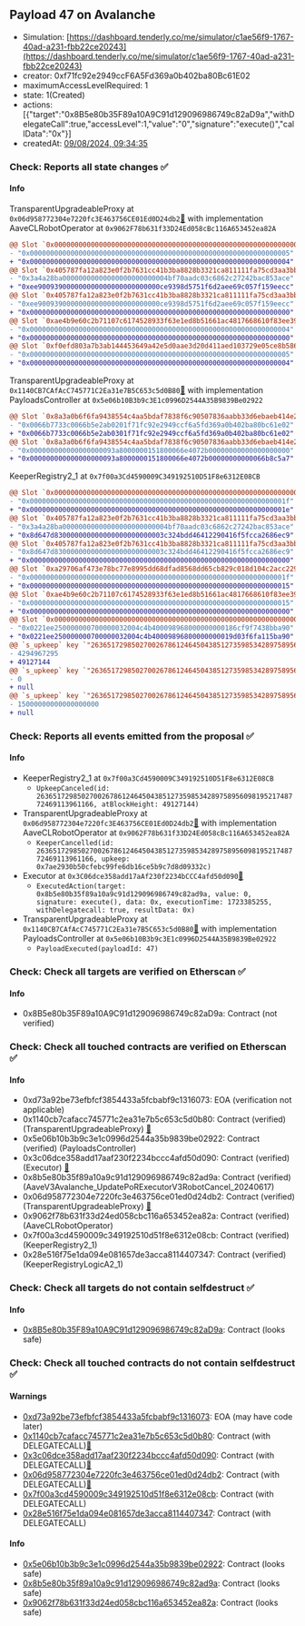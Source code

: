 ## Payload 47 on Avalanche

- Simulation: [https://dashboard.tenderly.co/me/simulator/c1ae56f9-1767-40ad-a231-fbb22ce20243](https://dashboard.tenderly.co/me/simulator/c1ae56f9-1767-40ad-a231-fbb22ce20243)
- creator: 0xf71fc92e2949ccF6A5Fd369a0b402ba80Bc61E02
- maximumAccessLevelRequired: 1
- state: 1(Created)
- actions: [{"target":"0x8B5e80b35F89a10A9C91d129096986749c82aD9a","withDelegateCall":true,"accessLevel":1,"value":"0","signature":"execute()","callData":"0x"}]
- createdAt: [09/08/2024, 09:34:35](https://snowscan.xyz/tx/0xca0458f84cde22523e8b12b3196dd4cc60b41defb904a32d749f9a740781603b)

### Check: Reports all state changes :white_check_mark:

#### Info


TransparentUpgradeableProxy at `0x06d958772304e7220fc3E463756CE01Ed0D24db2`[:ghost:](https://github.com/bgd-labs/aave-address-book "MiscAvalanche.AAVE_CL_ROBOT_OPERATOR") with implementation AaveCLRobotOperator at `0x9062F78b631f33D24Ed058cBc116A653452ea82A`
```diff
@@ Slot `0x0000000000000000000000000000000000000000000000000000000000000002` @@
- "0x0000000000000000000000000000000000000000000000000000000000000005"
+ "0x0000000000000000000000000000000000000000000000000000000000000004"
@@ Slot `0x405787fa12a823e0f2b7631cc41b3ba8828b3321ca811111fa75cd3aa3bb5ad1` @@
- "0x3a4a28ba00000000000000000000000004bf70aadc03c6862c27242bac853ace"
+ "0xee900939000000000000000000000000ce9398d5751f6d2aee69c057f159eecc"
@@ Slot `0x405787fa12a823e0f2b7631cc41b3ba8828b3321ca811111fa75cd3aa3bb5ad2` @@
- "0xee900939000000000000000000000000ce9398d5751f6d2aee69c057f159eecc"
+ "0x0000000000000000000000000000000000000000000000000000000000000000"
@@ Slot `0xae4b9e60c2b71107c6174528933f63e1ed8b51661ac4817668610f83ee398974` @@
- "0x0000000000000000000000000000000000000000000000000000000000000004"
+ "0x0000000000000000000000000000000000000000000000000000000000000000"
@@ Slot `0xf0efd803a7b3ab144453649a42e5d0aae3d20d411aed103729e05ce8b58638d6` @@
- "0x0000000000000000000000000000000000000000000000000000000000000005"
+ "0x0000000000000000000000000000000000000000000000000000000000000004"
```

TransparentUpgradeableProxy at `0x1140CB7CAfAcC745771C2Ea31e7B5C653c5d0B80`[:ghost:](https://github.com/bgd-labs/aave-address-book "GovernanceV3Avalanche.PAYLOADS_CONTROLLER") with implementation PayloadsController at `0x5e06b10B3b9c3E1c0996D2544A35B9839Be02922`
```diff
@@ Slot `0x8a3a0b6f6fa9438554c4aa5bdaf7838f6c90507836aabb33d6ebaeb414e248f9` @@
- "0x0066b7733c0066b5e2ab0201f71fc92e2949ccf6a5fd369a0b402ba80bc61e02"
+ "0x0066b7733c0066b5e2ab0301f71fc92e2949ccf6a5fd369a0b402ba80bc61e02"
@@ Slot `0x8a3a0b6f6fa9438554c4aa5bdaf7838f6c90507836aabb33d6ebaeb414e248fa` @@
- "0x000000000000000000093a8000000151800066e4072b00000000000000000000"
+ "0x000000000000000000093a8000000151800066e4072b00000000000066b8c5a7"
```

KeeperRegistry2_1 at `0x7f00a3Cd4590009C349192510D51F8e6312E08CB`
```diff
@@ Slot `0x0000000000000000000000000000000000000000000000000000000000000002` @@
- "0x000000000000000000000000000000000000000000000000000000000000001f"
+ "0x000000000000000000000000000000000000000000000000000000000000001e"
@@ Slot `0x405787fa12a823e0f2b7631cc41b3ba8828b3321ca811111fa75cd3aa3bb5ae2` @@
- "0x3a4a28ba00000000000000000000000004bf70aadc03c6862c27242bac853ace"
+ "0x8d647d830000000000000000000000003c324bdd46412290416f5fcca2686ec9"
@@ Slot `0x405787fa12a823e0f2b7631cc41b3ba8828b3321ca811111fa75cd3aa3bb5aec` @@
- "0x8d647d830000000000000000000000003c324bdd46412290416f5fcca2686ec9"
+ "0x0000000000000000000000000000000000000000000000000000000000000000"
@@ Slot `0xa29706af473e78bc77e8995dd68dfad8568dd65cb829c018d104c2acc229e0d4` @@
- "0x000000000000000000000000000000000000000000000000000000000000001f"
+ "0x0000000000000000000000000000000000000000000000000000000000000015"
@@ Slot `0xae4b9e60c2b71107c6174528933f63e1ed8b51661ac4817668610f83ee398974` @@
- "0x0000000000000000000000000000000000000000000000000000000000000015"
+ "0x0000000000000000000000000000000000000000000000000000000000000000"
@@ Slot `0x0000000000000000000000000000000000000000000000000000000000000014` @@
- "0x0221ee250000000700000032004c4b400098968000000000186cf9f7438bba90"
+ "0x0221ee250000000700000032004c4b40009896800000000019d03f6fa115ba90"
@@ `s_upkeep` key `"26365172985027002678612464504385127359853428975895609819521748772469113961166".maxValidBlocknumber` @@
- 4294967295
+ 49127144
@@ `s_upkeep` key `"26365172985027002678612464504385127359853428975895609819521748772469113961166".amountSpent` @@
- 0
+ null
@@ `s_upkeep` key `"26365172985027002678612464504385127359853428975895609819521748772469113961166".balance` @@
- 15000000000000000000
+ null
```


### Check: Reports all events emitted from the proposal :white_check_mark:

#### Info

- KeeperRegistry2_1 at `0x7f00a3Cd4590009C349192510D51F8e6312E08CB`
  - `UpkeepCanceled(id: 26365172985027002678612464504385127359853428975895609819521748772469113961166, atBlockHeight: 49127144)`
- TransparentUpgradeableProxy at `0x06d958772304e7220fc3E463756CE01Ed0D24db2`[:ghost:](https://github.com/bgd-labs/aave-address-book "MiscAvalanche.AAVE_CL_ROBOT_OPERATOR") with implementation AaveCLRobotOperator at `0x9062F78b631f33D24Ed058cBc116A653452ea82A`
  - `KeeperCancelled(id: 26365172985027002678612464504385127359853428975895609819521748772469113961166, upkeep: 0x7ae2930b50cfebc99fe6db16ce5b9c7d8d09332c)`
- Executor at `0x3C06dce358add17aAf230f2234bCCC4afd50d090`[:ghost:](https://github.com/bgd-labs/aave-address-book "AaveV2Avalanche.POOL_ADMIN, AaveV3Avalanche.ACL_ADMIN, GovernanceV3Avalanche.EXECUTOR_LVL_1")
  - `ExecutedAction(target: 0x8b5e80b35f89a10a9c91d129096986749c82ad9a, value: 0, signature: execute(), data: 0x, executionTime: 1723385255, withDelegatecall: true, resultData: 0x)`
- TransparentUpgradeableProxy at `0x1140CB7CAfAcC745771C2Ea31e7B5C653c5d0B80`[:ghost:](https://github.com/bgd-labs/aave-address-book "GovernanceV3Avalanche.PAYLOADS_CONTROLLER") with implementation PayloadsController at `0x5e06b10B3b9c3E1c0996D2544A35B9839Be02922`
  - `PayloadExecuted(payloadId: 47)`

### Check: Check all targets are verified on Etherscan :white_check_mark:

#### Info

- 0x8B5e80b35F89a10A9C91d129096986749c82aD9a: Contract (not verified) 

### Check: Check all touched contracts are verified on Etherscan :white_check_mark:

#### Info

- 0xd73a92be73efbfcf3854433a5fcbabf9c1316073: EOA (verification not applicable)
- 0x1140cb7cafacc745771c2ea31e7b5c653c5d0b80: Contract (verified) (TransparentUpgradeableProxy) [:ghost:](https://github.com/bgd-labs/aave-address-book "GovernanceV3Avalanche.PAYLOADS_CONTROLLER")
- 0x5e06b10b3b9c3e1c0996d2544a35b9839be02922: Contract (verified) (PayloadsController) 
- 0x3c06dce358add17aaf230f2234bccc4afd50d090: Contract (verified) (Executor) [:ghost:](https://github.com/bgd-labs/aave-address-book "AaveV2Avalanche.POOL_ADMIN, AaveV3Avalanche.ACL_ADMIN, GovernanceV3Avalanche.EXECUTOR_LVL_1")
- 0x8b5e80b35f89a10a9c91d129096986749c82ad9a: Contract (verified) (AaveV3Avalanche_UpdatePoRExecutorV3RobotCancel_20240617) 
- 0x06d958772304e7220fc3e463756ce01ed0d24db2: Contract (verified) (TransparentUpgradeableProxy) [:ghost:](https://github.com/bgd-labs/aave-address-book "MiscAvalanche.AAVE_CL_ROBOT_OPERATOR")
- 0x9062f78b631f33d24ed058cbc116a653452ea82a: Contract (verified) (AaveCLRobotOperator) 
- 0x7f00a3cd4590009c349192510d51f8e6312e08cb: Contract (verified) (KeeperRegistry2_1) 
- 0x28e516f75e1da094e081657de3acca8114407347: Contract (verified) (KeeperRegistryLogicA2_1) 

### Check: Check all targets do not contain selfdestruct :white_check_mark:

#### Info

- [0x8B5e80b35F89a10A9C91d129096986749c82aD9a](https://snowscan.xyz/address/0x8B5e80b35F89a10A9C91d129096986749c82aD9a): Contract (looks safe)

### Check: Check all touched contracts do not contain selfdestruct :white_check_mark:

#### Warnings

- [0xd73a92be73efbfcf3854433a5fcbabf9c1316073](https://snowscan.xyz/address/0xd73a92be73efbfcf3854433a5fcbabf9c1316073): EOA (may have code later)
- [0x1140cb7cafacc745771c2ea31e7b5c653c5d0b80](https://snowscan.xyz/address/0x1140cb7cafacc745771c2ea31e7b5c653c5d0b80): Contract (with DELEGATECALL)[:ghost:](https://github.com/bgd-labs/aave-address-book "GovernanceV3Avalanche.PAYLOADS_CONTROLLER")
- [0x3c06dce358add17aaf230f2234bccc4afd50d090](https://snowscan.xyz/address/0x3c06dce358add17aaf230f2234bccc4afd50d090): Contract (with DELEGATECALL)[:ghost:](https://github.com/bgd-labs/aave-address-book "AaveV2Avalanche.POOL_ADMIN, AaveV3Avalanche.ACL_ADMIN, GovernanceV3Avalanche.EXECUTOR_LVL_1")
- [0x06d958772304e7220fc3e463756ce01ed0d24db2](https://snowscan.xyz/address/0x06d958772304e7220fc3e463756ce01ed0d24db2): Contract (with DELEGATECALL)[:ghost:](https://github.com/bgd-labs/aave-address-book "MiscAvalanche.AAVE_CL_ROBOT_OPERATOR")
- [0x7f00a3cd4590009c349192510d51f8e6312e08cb](https://snowscan.xyz/address/0x7f00a3cd4590009c349192510d51f8e6312e08cb): Contract (with DELEGATECALL)
- [0x28e516f75e1da094e081657de3acca8114407347](https://snowscan.xyz/address/0x28e516f75e1da094e081657de3acca8114407347): Contract (with DELEGATECALL)

#### Info

- [0x5e06b10b3b9c3e1c0996d2544a35b9839be02922](https://snowscan.xyz/address/0x5e06b10b3b9c3e1c0996d2544a35b9839be02922): Contract (looks safe)
- [0x8b5e80b35f89a10a9c91d129096986749c82ad9a](https://snowscan.xyz/address/0x8b5e80b35f89a10a9c91d129096986749c82ad9a): Contract (looks safe)
- [0x9062f78b631f33d24ed058cbc116a653452ea82a](https://snowscan.xyz/address/0x9062f78b631f33d24ed058cbc116a653452ea82a): Contract (looks safe)

